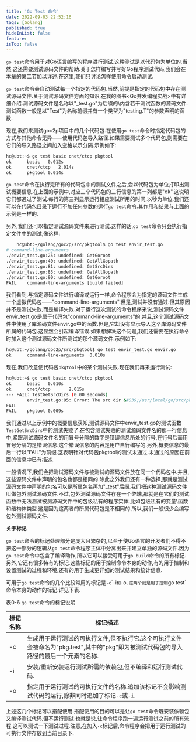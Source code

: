 ```yaml
---
title: 'Go Test 命令'
date: 2022-09-03 22:52:16
tags: [Golang]
published: true
hideInList: false
feature: 
isTop: false
---
```

`go test`命令用于对Go语言编写的程序进行测试.这种测试是以代码包为单位的.当然,这还需要测试源码文件的帮助.关于怎样编写并写好Go程序测试代码,我们会在本章的第二节加以详述.在这里,我们只讨论怎样使用命令启动测试.

`go test`命令会自动测试每一个指定的代码包.当然,前提是指定的代码包中存在测试源码文件.关于测试源码文件方面的知识,在我的图书<Go并发编程实战>中有详细介绍.测试源码文件是名称以"_test.go"为后缀的\内含若干测试函数的源码文件.测试函数一般是以"Test"为名称前缀并有一个类型为"testing.T"的参数声明的函数.

现在,我们来测试goc2p项目中的几个代码包.在使用```go test```命令时指定代码包的方式与其他命令无异——使用代码包导入路径.如果需要测试多个代码包,则需要在它们的导入路径之间加入空格以示分隔.示例如下:

```bash
hc@ubt:~$ go test basic cnet/ctcp pkgtool
ok  	basic	0.012s
ok  	cnet/ctcp	2.014s
ok  	pkgtool	0.014s
```

`go test`命令在执行完所有的代码包中的测试文件之后,会以代码包为单位打印出测试概要信息.在上面的示例中,对应三个代码包的三行信息的第一列都是"ok".这说明它们都通过了测试.每行的第三列显示运行相应测试所用的时间,以秒为单位.我们还可以在代码包目录下运行不加任何参数的运行`go test`命令.其作用和结果与上面的示例是一样的.

另外,我们还可以指定测试源码文件来进行测试.这样的话,`go test`命令只会执行指定文件中的测试,像这样:

```bash
	hc@ubt:~/golang/goc2p/src/pkgtool$ go test envir_test.go
# command-line-arguments
./envir_test.go:25: undefined: GetGoroot
./envir_test.go:40: undefined: GetAllGopath
./envir_test.go:81: undefined: GetSrcDirs
./envir_test.go:83: undefined: GetAllGopath
./envir_test.go:90: undefined: GetGoroot
FAIL	command-line-arguments [build failed]
```

我们看到,与指定源码文件进行编译或运行一样,命令程序会为指定的源码文件生成一个虚拟代码包——"command-line-arguments".但是,测试并没有通过.但其原因并不是测试失败,而是编译失败.对于运行这次测试的命令程序来说,测试源码文件envir_test.go是属于代码包"command-line-arguments"的.并且,这个测试源码文件中使用了库源码文件envir.go中的函数.但是,它却没有显示导入这个库源码文件所属的代码包.这显然会引起编译错误.如果想解决这个问题,我们还需要在执行命令时加入这个测试源码文件所测试的那个源码文件.示例如下:

```bash
hc@ubt:~/golang/goc2p/src/pkgtool$ go test envir_test.go envir.go
ok  	command-line-arguments	0.010s
```

现在,我们故意使代码包`pkgtool`中的某个测试失败.现在我们再来运行测试:

```bash
hc@ubt:~$ go test basic cnet/ctcp pkgtool
ok      basic   0.010s
ok      cnet/ctcp       2.015s
--- FAIL: TestGetSrcDirs (0.00 seconds)
        envir_test.go:85: Error: The src dir &#039;/usr/local/go/src/pkg&#039; is incorrect.
FAIL
FAIL    pkgtool 0.009s
```

我们通过以上示例中的概要信息获知,测试源码文件中envir_test.go的测试函数`TestGetSrcDirs`中的测试失败了.在包含测试失败的测试源码文件名的那一行信息中,紧跟测试源码文件名的用冒号分隔的数字是错误信息所处的行号,在行号后面用冒号分隔的是错误信息.这个错误信息的内容是用户自行编写的.另外,概要信息的最后一行以"FAIL"为前缀.这表明针对代码包pkgtool的测试未通过.未通过的原因在前面的信息中已有描述.

一般情况下,我们会把测试源码文件与被测试的源码文件放在同一个代码包中.并且,这些源码文件中声明的包名也都是相同的.除此之外我们还有一种选择,那就是测试源码文件中声明的包名可以是所属包名再加"_test"后缀.我们把这种测试源码文件叫做包外测试源码文件.不过,包外测试源码文件存在一个弊端,那就是在它们的测试函数中无法测试被测源码文件中的包级私有的程序实体,比如包级私有的变量\函数和结构体类型.这是因为这两者的所属代码包是不相同的.所以,我们一般很少会编写包外测试源码文件.

**关于标记**

`go test`命令的标记处理部分是庞大且繁杂的,以至于使Go语言的开发者们不得不把这一部分的逻辑从`go test`命令程序主体中分离出来并建立单独的源码文件.因为`go test`命令中包含了编译动作,所以它可以接受可用于`go build`命令的所有标记.另外,它还有很多特有的标记.这些标记的用于控制命令本身的动作,有的用于控制和设置测试的过程和环境,还有的用于生成更详细的测试结果和统计信息.

可用于`go test`命令的几个比较常用的标记是`-c`\`-i`和`-o`.这两个就是用于控制`go test`命令本身的动作的标记.详见下表.

表0-6 ```go test```命令的标记说明

标记名称      | 标记描述
------------ | -------------
-c           | 生成用于运行测试的可执行文件,但不执行它.这个可执行文件会被命名为"pkg.test",其中的"pkg"即为被测试代码包的导入路径的最后一个元素的名称.
-i           |  安装/重新安装运行测试所需的依赖包,但不编译和运行测试代码.
-o           | 指定用于运行测试的可执行文件的名称.追加该标记不会影响测试代码的运行,除非同时追加了标记`-c`或`-i`.

上述这几个标记可以搭配使用.搭配使用的目的可以是让`go test`命令既安装依赖包又编译测试代码,但不运行测试.也就是说,让命令程序跑一遍运行测试之前的所有流程.这可以测试一下测试过程.注意,在加入`-c`标记后,命令程序会把用于运行测试的可执行文件存放到当前目录下.
